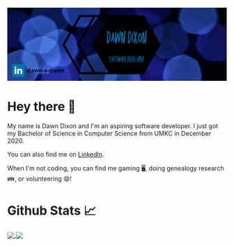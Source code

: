 ![Header](https://github.com/md56n/md56n/blob/main/Dawn%20Dixon.png)


# Hey there 👋

My name is Dawn Dixon and I'm an aspiring software developer. I just got my Bachelor of Science in Computer Science from UMKC in December 2020.

You can also find me on [LinkedIn](https://www.linkedin.com/in/dawn-s-dixon).

When I'm not coding, you can find me gaming 🖥️, doing genealogy research 👪, or volunteering 😄!

# Github Stats 📈
<a href="https://github.com/md56n/github-readme-stats">
  <img align="center" src="https://github-readme-stats.vercel.app/api/top-langs/?username=md56n&theme=algolia&langs_count=3" />
</a>
<a href="https://github.com/md56n/github-readme-stats">
  <img align="center" src="https://github-readme-stats.vercel.app/api?username=md56n&hide=prs,issues,contribs&show_icons=true&theme=algolia" />
</a>



<!--
Here are some ideas to get you started:

- 🔭 I’m currently working on ...
- 👯 I’m looking to collaborate on ...
- 📫 How to reach me: ...
-->
